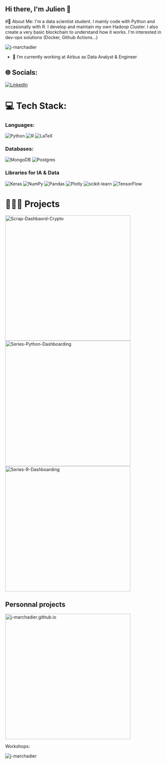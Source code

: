 ## Hi there, I'm Julien 👋

#💫 About Me:
I'm a data scientist student. I mainly code with Python and occasionally with R. I develop and maintain my own Hadoop Cluster. I also create a very basic blockchain to understand how it works. I'm interested in dev-ops solutions (Docker, Github Actions...) 

<p align="left"> <img src="https://komarev.com/ghpvc/?username=j-marchadier&label=Profile%20views&color=0e75b6&style=flat" alt="j-marchadier" /> </p>

- 🌱 I’m currently working at Airbus as Data Analyst & Engineer


## 🌐 Socials:
[![LinkedIn](https://img.shields.io/badge/LinkedIn-%230077B5.svg?logo=linkedin&logoColor=white)](https://www.linkedin.com/in/jmarchadier) 

# 💻 Tech Stack:
### Languages:
![Python](https://img.shields.io/badge/python-3670A0?style=for-the-badge&logo=python&logoColor=ffdd54) 
![R](https://img.shields.io/badge/r-%23276DC3.svg?style=for-the-badge&logo=r&logoColor=white) ![LaTeX](https://img.shields.io/badge/latex-%23008080.svg?style=for-the-badge&logo=latex&logoColor=white)

### Databases:
![MongoDB](https://img.shields.io/badge/MongoDB-%234ea94b.svg?style=for-the-badge&logo=mongodb&logoColor=white) 
![Postgres](https://img.shields.io/badge/postgres-%23316192.svg?style=for-the-badge&logo=postgresql&logoColor=white) 
### Libraries for IA & Data
![Keras](https://img.shields.io/badge/Keras-%23D00000.svg?style=for-the-badge&logo=Keras&logoColor=white) 
![NumPy](https://img.shields.io/badge/numpy-%23013243.svg?style=for-the-badge&logo=numpy&logoColor=white) 
![Pandas](https://img.shields.io/badge/pandas-%23150458.svg?style=for-the-badge&logo=pandas&logoColor=white) 
![Plotly](https://img.shields.io/badge/Plotly-%233F4F75.svg?style=for-the-badge&logo=plotly&logoColor=white) 
![scikit-learn](https://img.shields.io/badge/scikit--learn-%23F7931E.svg?style=for-the-badge&logo=scikit-learn&logoColor=white) 
![TensorFlow](https://img.shields.io/badge/TensorFlow-%23FF6F00.svg?style=for-the-badge&logo=TensorFlow&logoColor=white) 

# 🧑🏼‍💻 Projects

<p align="left">
  <a href="https://github.com/j-marchadier/Scrap-Dashbaord-Crypto"><img width="400" src="https://github-readme-stats.vercel.app/api/pin/?username=j-marchadier&repo=Scrap-Dashbaord-Crypto&theme=react&bg_color=1F222E&title_color=F85D7F&icon_color=F8D866&hide_border=true&show_icons=false" alt="Scrap-Dashbaord-Crypto"></a>
  <a href="https://github.com/j-marchadier/Series-Python-Dashboarding"><img width="400" src="https://github-readme-stats.vercel.app/api/pin/?username=j-marchadier&repo=Series-Python-Dashboarding&theme=react&bg_color=1F222E&title_color=F85D7F&icon_color=F8D866&hide_border=true&show_icons=false" alt="Series-Python-Dashboarding"></a>
  <a href="https://github.com/j-marchadier/Series-R-Dashboarding"><img width="400" src="https://github-readme-stats.vercel.app/api/pin/?username=j-marchadier&repo=Series-R-Dashboarding&hide_border=true&bg_color=1F222E&title_color=F85D7F&icon_color=F8D866&theme=react&show_icons=false" alt="Series-R-Dashboarding"></a>
</p>

## Personnal projects

<p align="left">
  <a href="https://github.com/j-marchadier/j-marchadier.github.io"><img width="400" src="https://github-readme-stats.vercel.app/api/pin/?username=j-marchadier&repo=j-marchadier.github.io&theme=react&bg_color=1F222E&title_color=F85D7F&icon_color=F8D866&hide_border=true&show_icons=false" alt="j-marchadier.github.io"></a>
</p>

Workshops:

<p align="left"> <img src="https://github-readme-stats.vercel.app/api?username=j-marchadier&theme=react&bg_color=1F222E&title_color=F85D7F&icon_color=F8D866&hide_border=true&langs_count=4)" alt="j-marchadier" />
